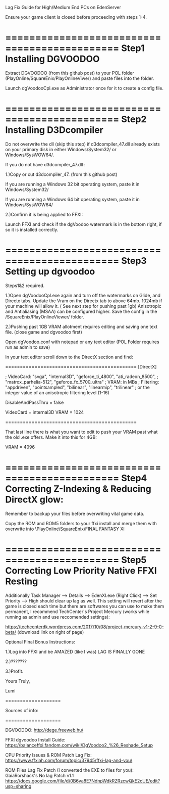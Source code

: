 
Lag Fix Guide for High/Medium End PCs on EdenServer

Ensure your game client is closed before proceeding with steps 1-4.


=============================================
Step1 Installing DGVOODOO 
=============================================

Extract DGVOODOO (from this github post) to your POL folder (PlayOnline/SquareEnix/PlayOnlineViwer) and paste files into the folder.

Launch dgVoodooCpl.exe as Administrator once for it to create a config file.

=============================================
Step2 Installing D3Dcompiler 
=============================================

Do not overwrite the dll (skip this step) if d3dcompiler_47.dll already exists on your primary disk in either Windows/System32/ or Windows/SysWOW64/.

If you do not have d3dcompiler_47.dll :

1.)Copy or cut d3dcompiler_47. (from this github post)

If you are running a Windows 32 bit operating system, paste it in Windows/System32/

If you are running a Windows 64 bit operating system, paste it in Windows/SysWOW64/


2.)Confirm it is being applied to FFXI:
 
Launch FFXI and check if the dgVoodoo watermark is in the bottom right, if so it is installed correctly.

=============================================
Step3 Setting up dgvoodoo 
=============================================
Steps1&2 required.

1.)Open dgVoodooCpl.exe again and turn off the watermarks on Glide, and Directx tabs.
Update the Vram on the Directx tab to above 64mb. 1024mb if your machine will allow it. ( See next step for pushing past 1gb)
Anisotropic and Antialiasing (MSAA) can be configured higher.
Save the config in the /SquareEnix/PlayOnlineViewer/ folder.

2.)Pushing past 1GB VRAM allotment requires editing and saving one text file. (close game and dgvoodoo first)

Open dgVoodoo.conf with notepad or any text editor (POL Folder requires run as admin to save)

In your text editor scroll down to the DirectX section and find:

=============================================
[DirectX]

;  VideoCard: "svga", "internal3D", "geforce_ti_4800", "ati_radeon_8500",
;             "matrox_parhelia-512", "geforce_fx_5700_ultra"
;       VRAM: in MBs
;  Filtering: "appdriven", "pointsampled", "bilinear", "linearmip", "trilinear"
;             or the integer value of an anisotropic filtering level (1-16)

DisableAndPassThru                  = false

VideoCard                           = internal3D
VRAM                                = 1024

=============================================

That last line there is what you want to edit to push your VRAM past what the old .exe offers. Make it into this for 4GB:

VRAM                                = 4096


=============================================
Step4 Correcting Z-Indexing & Reducing DirectX glow: 
=============================================

Remember to backup your files before overwriting vital game data.


Copy the ROM and ROM5 folders to your ffxi install and merge them with overwrite into \PlayOnline\SquareEnix\FINAL FANTASY XI


=============================================
Step5 Correcting Low Priority Native FFXI Resting 
=============================================

Additionally Task Manager --> Details --> EdenXI.exe (Right Click) --> Set Priority --> High should clear up lag as well.
This setting will revert after the game is closed each time but there are softwares you can use to make them permanent, I recommend TechCenter's Project Mercury (works while running as admin and use reccomended settings):

https://techcenterdk.wordpress.com/2017/10/08/project-mercury-v1-2-9-0-beta/ (download link on right of page)





Optional Final Bonus Instructions:

1.)Log into FFXI and be AMAZED (like I was) LAG IS FINALLY GONE

2.)???????

3.)Profit.



Yours Truly,

Lumi


===================

Sources of info:

===================

DGVOODOO:
http://dege.freeweb.hu/

FFXI dgvoodoo Install Guide:
https://balanceffxi.fandom.com/wiki/DgVoodoo2_%26_Reshade_Setup

CPU Priority Issues & ROM Patch Lag Fix:
https://www.ffxiah.com/forum/topic/37945/ffxi-lag-and-you/

ROM Files Lag Fix Patch (I converted the EXE to files for you):
GaiaRorshack's No lag Patch v1.1
https://docs.google.com/file/d/0B6va8E7NdnpWdkRZRzcwQkE2cUE/edit?usp=sharing
